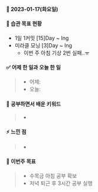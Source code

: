 #### 📆 2023-01-17(화요일)

#### 🐎 습관 목표 현황

-   1일 1커밋 [15]Day ~ Ing
-   미라클 모닝 [3]Day ~ Ing
    - 이번 주 아침 기상 2번 실패..ㅠ
#### ✅ 어제 한 일과 오늘 한 일 
> - 어제:   
> - 오늘:  

#### 🤔 공부하면서 배운 키워드

> -

#### ⚡ 느낀 점

> -

#### 🎯 이번주 목표

> - 수목금 아침 공부 확보
> - 저녁 퇴근 후 3시간 공부 실행
